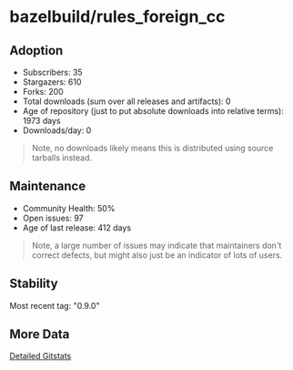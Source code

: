 # bazelbuild/rules_foreign_cc

## Adoption

- Subscribers: 35
- Stargazers: 610
- Forks: 200
- Total downloads (sum over all releases and artifacts): 0
- Age of repository (just to put absolute downloads into relative terms): 1973 days
- Downloads/day: 0

> Note, no downloads likely means this is distributed using source tarballs instead.

## Maintenance

- Community Health: 50%
- Open issues: 97
- Age of last release: 412 days

> Note, a large number of issues may indicate that maintainers don't correct defects, but might also
> just be an indicator of lots of users.

## Stability

Most recent tag: "0.9.0"

## More Data

[Detailed Gitstats](/bazel-catalog/gitstats/bazelbuild/rules_foreign_cc)

